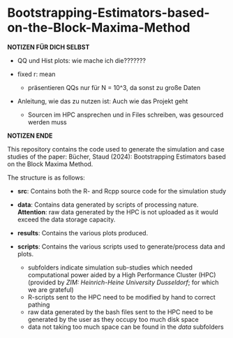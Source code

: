 # Bootstrapping-Estimators-based-on-the-Block-Maxima-Method

**NOTIZEN FÜR DICH SELBST**

-   QQ und Hist plots: wie mache ich die???????

-   fixed r: mean

    -   präsentieren QQs nur für N = 10\^3, da sonst zu große Daten

-   Anleitung, wie das zu nutzen ist: Auch wie das Projekt geht

    -   Sourcen im HPC ansprechen und in Files schreiben, was gesourced werden muss

**NOTIZEN ENDE**

This repository contains the code used to generate the simulation and case studies of the paper: Bücher, Staud (2024): Bootstrapping Estimators based on the Block Maxima Method.

The structure is as follows:

-   **src**: Contains both the R- and Rcpp source code for the simulation study

-   **data**: Contains data generated by scripts of processing nature. **Attention**: raw data generated by the HPC is not uploaded as it would exceed the data storage capacity.

-   **results**: Contains the various plots produced.

-   **scripts**: Contains the various scripts used to generate/process data and plots.

    -   subfolders indicate simulation sub-studies which needed computational power aided by a High Performance Cluster (HPC) (provided by *ZIM: Heinrich-Heine University Dusseldorf*; for which we are grateful)
    -   R-scripts sent to the HPC need to be modified by hand to correct pathing
    -   raw data generated by the bash files sent to the HPC need to be generated by the user as they occupy too much disk space
    -   data not taking too much space can be found in the *data* subfolders

